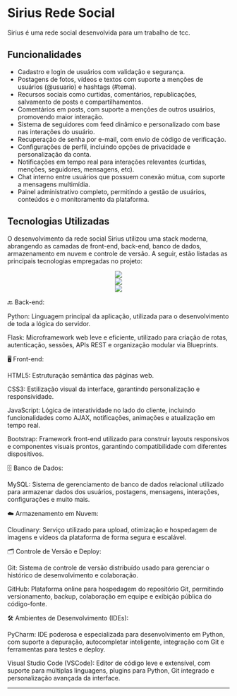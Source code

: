 # Sirius Rede Social

Sirius é uma rede social desenvolvida para um trabalho de tcc.

## Funcionalidades

- Cadastro e login de usuários com validação e segurança.
- Postagens de fotos, vídeos e textos com suporte a menções de usuários (@usuario) e hashtags (#tema).
- Recursos sociais como curtidas, comentários, republicações, salvamento de posts e compartilhamentos.
- Comentários em posts, com suporte a menções de outros usuários, promovendo maior interação.
- Sistema de seguidores com feed dinâmico e personalizado com base nas interações do usuário.
- Recuperação de senha por e-mail, com envio de código de verificação.
- Configurações de perfil, incluindo opções de privacidade e personalização da conta.
- Notificações em tempo real para interações relevantes (curtidas, menções, seguidores, mensagens, etc).
- Chat interno entre usuários que possuem conexão mútua, com suporte a mensagens multimídia.
- Painel administrativo completo, permitindo a gestão de usuários, conteúdos e o monitoramento da plataforma.

## Tecnologias Utilizadas

O desenvolvimento da rede social Sirius utilizou uma stack moderna, abrangendo as camadas de front-end, back-end, banco de dados, armazenamento em nuvem e controle de versão. A seguir, estão listadas as principais tecnologias empregadas no projeto:

<p align="center">
  <a href="https://skillicons.dev">
    <img src="https://skillicons.dev/icons?i=html,css,js,bootstrap" /><br>
    <img src="https://skillicons.dev/icons?i=python,flask,github,git" /><br>
    <img src="https://skillicons.dev/icons?i=mysql,vscode,pycharm" /><br>
  </a>
</p>

🔙 Back-end:

Python: Linguagem principal da aplicação, utilizada para o desenvolvimento de toda a lógica do servidor.

Flask: Microframework web leve e eficiente, utilizado para criação de rotas, autenticação, sessões, APIs REST e organização modular via Blueprints.

🖥️ Front-end:

HTML5: Estruturação semântica das páginas web.

CSS3: Estilização visual da interface, garantindo personalização e responsividade.

JavaScript: Lógica de interatividade no lado do cliente, incluindo funcionalidades como AJAX, notificações, animações e atualização em tempo real.

Bootstrap: Framework front-end utilizado para construir layouts responsivos e componentes visuais prontos, garantindo compatibilidade com diferentes dispositivos.

🗄️ Banco de Dados:

MySQL: Sistema de gerenciamento de banco de dados relacional utilizado para armazenar dados dos usuários, postagens, mensagens, interações, configurações e muito mais.

☁️ Armazenamento em Nuvem:

Cloudinary: Serviço utilizado para upload, otimização e hospedagem de imagens e vídeos da plataforma de forma segura e escalável.

🗂️ Controle de Versão e Deploy:

Git: Sistema de controle de versão distribuído usado para gerenciar o histórico de desenvolvimento e colaboração.

GitHub: Plataforma online para hospedagem do repositório Git, permitindo versionamento, backup, colaboração em equipe e exibição pública do código-fonte.

🛠️ Ambientes de Desenvolvimento (IDEs):

PyCharm: IDE poderosa e especializada para desenvolvimento em Python, com suporte a depuração, autocompletar inteligente, integração com Git e ferramentas para testes e deploy.

Visual Studio Code (VSCode): Editor de código leve e extensível, com suporte para múltiplas linguagens, plugins para Python, Git integrado e personalização avançada da interface.



---

